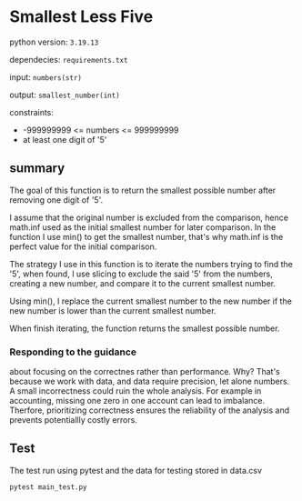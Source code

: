 # Smallest Less Five

python version: `3.19.13`

dependecies: `requirements.txt`

input: `numbers(str)`

output: `smallest_number(int)`

constraints:
- -999999999 <= numbers <= 999999999
- at least one digit of '5'

## summary
The goal of this function is to return the smallest possible number after removing one digit of '5'.

I assume that the original number is excluded from the comparison, hence math.inf used as the initial smallest number for later comparison. In the function I use min() to get the smallest number, that's why math.inf is the perfect value for the initial comparison.

The strategy I use in this function is to iterate the numbers trying to find the '5', when found, I use slicing to exclude the said '5' from the numbers, creating a new number, and compare it to the current smallest number.

Using min(), I replace the current smallest number to the new number if the new number is lower than the current smallest number.

When finish iterating, the function returns the smallest possible number.

### Responding to the guidance 
about focusing on the correctnes rather than performance. Why? That's because we work with data, and data require precision, let alone numbers. A small incorrectness could ruin the whole analysis. For example in accounting, missing one zero in one account can lead to imbalance. Therfore, prioritizing correctness ensures the reliability of the analysis and prevents potentiallly costly errors.

## Test
The test run using pytest and the data for testing stored in data.csv
```sh
pytest main_test.py
```